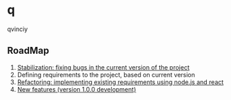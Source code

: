 # q
qvinciy

## RoadMap
1. [Stabilization: fixing bugs in the current version of the project](https://github.com/nikkell/q/projects/2)
2. Defining requirements to the project, based on current version
3. [Refactoring: implementing existing requirements using node.js and react](https://github.com/nikkell/q/projects/3)
4. [New features (version 1.0.0 development)](https://github.com/nikkell/q/projects/4)
